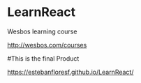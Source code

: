 # LearnReact
Wesbos learning course

http://wesbos.com/courses

#This is the final Product

https://estebanfloresf.github.io/LearnReact/
